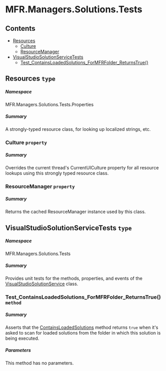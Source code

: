 <a name='assembly'></a>
# MFR.Managers.Solutions.Tests

## Contents

- [Resources](#T-MFR-Objects-Managers-Solutions-Tests-Properties-Resources 'MFR.Managers.Solutions.Tests.Properties.Resources')
  - [Culture](#P-MFR-Objects-Managers-Solutions-Tests-Properties-Resources-Culture 'MFR.Managers.Solutions.Tests.Properties.Resources.Culture')
  - [ResourceManager](#P-MFR-Objects-Managers-Solutions-Tests-Properties-Resources-ResourceManager 'MFR.Managers.Solutions.Tests.Properties.Resources.ResourceManager')
- [VisualStudioSolutionServiceTests](#T-MFR-Objects-Managers-Solutions-Tests-VisualStudioSolutionServiceTests 'MFR.Managers.Solutions.Tests.VisualStudioSolutionServiceTests')
  - [Test_ContainsLoadedSolutions_ForMFRFolder_ReturnsTrue()](#M-MFR-Objects-Managers-Solutions-Tests-VisualStudioSolutionServiceTests-Test_ContainsLoadedSolutions_ForMFRFolder_ReturnsTrue 'MFR.Managers.Solutions.Tests.VisualStudioSolutionServiceTests.Test_ContainsLoadedSolutions_ForMFRFolder_ReturnsTrue')

<a name='T-MFR-Objects-Managers-Solutions-Tests-Properties-Resources'></a>
## Resources `type`

##### Namespace

MFR.Managers.Solutions.Tests.Properties

##### Summary

A strongly-typed resource class, for looking up localized strings, etc.

<a name='P-MFR-Objects-Managers-Solutions-Tests-Properties-Resources-Culture'></a>
### Culture `property`

##### Summary

Overrides the current thread's CurrentUICulture property for all
  resource lookups using this strongly typed resource class.

<a name='P-MFR-Objects-Managers-Solutions-Tests-Properties-Resources-ResourceManager'></a>
### ResourceManager `property`

##### Summary

Returns the cached ResourceManager instance used by this class.

<a name='T-MFR-Objects-Managers-Solutions-Tests-VisualStudioSolutionServiceTests'></a>
## VisualStudioSolutionServiceTests `type`

##### Namespace

MFR.Managers.Solutions.Tests

##### Summary

Provides unit tests for the methods, properties, and events of the
[VisualStudioSolutionService](#T-MFR-Objects-Managers-Solutions-VisualStudioSolutionService 'MFR.Managers.Solutions.VisualStudioSolutionService')
class.

<a name='M-MFR-Objects-Managers-Solutions-Tests-VisualStudioSolutionServiceTests-Test_ContainsLoadedSolutions_ForMFRFolder_ReturnsTrue'></a>
### Test_ContainsLoadedSolutions_ForMFRFolder_ReturnsTrue() `method`

##### Summary

Asserts that the [ContainsLoadedSolutions](#M-MFR-Objects-Managers-Solutions-VisualStudioSolutionService-ContainsLoadedSolutions 'MFR.Managers.Solutions.VisualStudioSolutionService.ContainsLoadedSolutions') method returns `true` when it's asked to scan for loaded solutions from the folder in which this solution is being executed.

##### Parameters

This method has no parameters.

